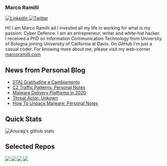 ### Marco Ramilli

<p align="left">
 <a href="https://www.linkedin.com/in/marcoramilli/" target="_blank">
    <img src="https://img.shields.io/badge/LinkedIn-%230077B5.svg?&style=flat-square&logo=linkedin&logoColor=white&color=071A2C" alt="LinkedIn">
 <a href="https://twitter.com/Marco_Ramilli/" target="_blank">
    <img src="https://img.shields.io/badge/Twitter-%231877F2.svg?&style=flat-square&logo=twitter&logoColor=white&color=071A2C" alt="Twitter">
  </a>
</p>

Hi! I am Marco Ramilli ad I invested all my life in working for what is my passion: Cyber Defence. I am an entrepreneur, writer and white-hat hacker. I received a PhD on Information Communication Technology from University of Bologna joining University of California at Davis. On GitHub I'm just a casual coder. For knowing more about me, please visit my web-corner [marcoramilli.com](https://marcoramilli.com) 

## News from Personal Blog
<!--START_SECTION:feed-->
* [[ITA] Gratitudine e Cambiamento](https:&#x2F;&#x2F;marcoramilli.com&#x2F;2021&#x2F;01&#x2F;30&#x2F;ita-gratitudine-e-cambiamento&#x2F;)
* [C2 Traffic Patterns: Personal Notes](https:&#x2F;&#x2F;marcoramilli.com&#x2F;2021&#x2F;01&#x2F;09&#x2F;c2-traffic-patterns-personal-notes&#x2F;)
* [Malware Delivery Platforms in 2020](https:&#x2F;&#x2F;marcoramilli.com&#x2F;2020&#x2F;12&#x2F;08&#x2F;malware-delivery-platforms-in-2020&#x2F;)
* [Threat Actor: Unkown](https:&#x2F;&#x2F;marcoramilli.com&#x2F;2020&#x2F;11&#x2F;27&#x2F;threat-actor-unkown&#x2F;)
* [How To Unpack Malware: Personal Notes](https:&#x2F;&#x2F;marcoramilli.com&#x2F;2020&#x2F;10&#x2F;09&#x2F;how-to-unpack-malware-personal-notes&#x2F;)
<!--END_SECTION:feed-->

## Quick Stats
![Anurag's github stats](https://github-readme-stats.vercel.app/api?username=marcoramilli&show_icons=true&hide_border=true&hide=contribs,prs])

## Selected Repos
<a href="https://github.com/marcoramilli/MalwareTrainingSets">
  <img align="left" src="https://github-readme-stats.vercel.app/api/pin/?username=marcoramilli&repo=MalwareTrainingSets" />
</a>
<a href="https://github.com/marcoramilli/PhishingKitTracker">
  <img align="left" src="https://github-readme-stats.vercel.app/api/pin/?username=marcoramilli&repo=PhishingKitTracker" />
</a>
<a href="https://github.com/marcoramilli/malcontrol">
  <img align="left" src="https://github-readme-stats.vercel.app/api/pin/?username=marcoramilli&repo=malcontrol" />
</a>
<a href="https://github.com/marcoramilli/APT34">
  <img align="left" src="https://github-readme-stats.vercel.app/api/pin/?username=marcoramilli&repo=APT34" />
</a>
